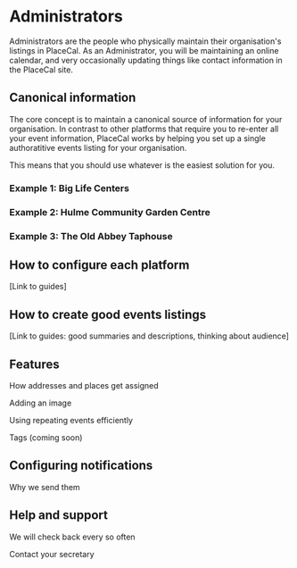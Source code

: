 # Administrators

Administrators are the people who physically maintain their organisation's listings in PlaceCal. As an Administrator, you will be maintaining an online calendar, and very occasionally updating things like contact information in the PlaceCal site.

## Canonical information

The core concept is to maintain a canonical source of information for your organisation. In contrast to other platforms that require you to re-enter all your event information, PlaceCal works by helping you set up a single authoratitive events listing for your organisation.

This means that you should use whatever is the easiest solution for you. 

### Example 1: Big Life Centers

### Example 2: Hulme Community Garden Centre

### Example 3: The Old Abbey Taphouse

## How to configure each platform

[Link to guides]

## How to create good events listings

[Link to guides: good summaries and descriptions, thinking about audience]

## Features

How addresses and places get assigned

Adding an image

Using repeating events efficiently

Tags (coming soon)

## Configuring notifications

Why we send them

## Help and support

We will check back every so often

Contact your secretary